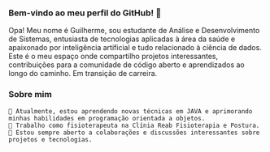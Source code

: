 ### Bem-vindo ao meu perfil do GitHub! 👋

Opa! Meu nome é Guilherme, sou estudante de Análise e Desenvolvimento de Sistemas, entusiasta de tecnologias aplicadas à área da saúde e apaixonado por inteligência artificial e tudo relacionado à ciência de dados. Este é o meu espaço onde compartilho projetos interessantes, contribuições para a comunidade de código aberto e aprendizados ao longo do caminho. Em transição de carreira.

### Sobre mim

    🌱 Atualmente, estou aprendendo novas técnicas em JAVA e aprimorando minhas habilidades em programação orientada a objetos.
    💼 Trabalho como fisioterapeuta na Clínia Reab Fisioterapia e Postura.
    💬 Estou sempre aberto a colaborações e discussões interessantes sobre projetos e tecnologias.
